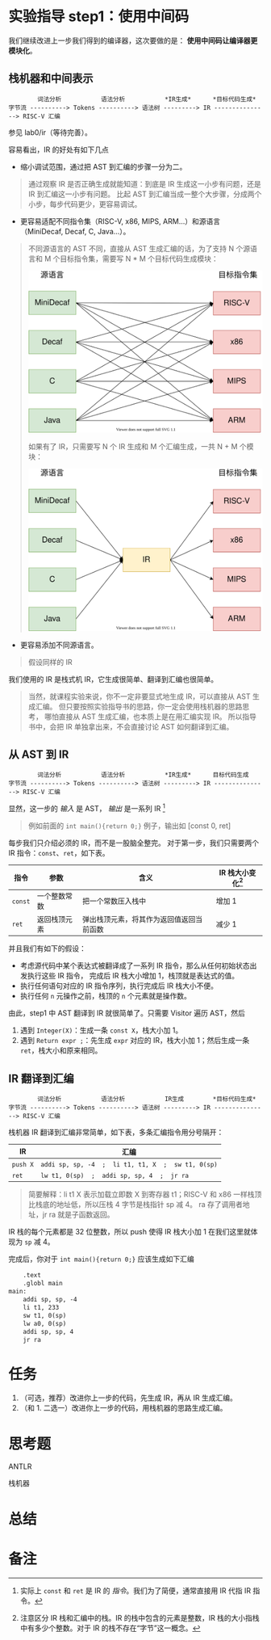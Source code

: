 # 实验指导 step1：使用中间码
我们继续改进上一步我们得到的编译器，这次要做的是： **使用中间码让编译器更模块化**。


## 栈机器和中间表示
```
        词法分析           语法分析           *IR生成*      *目标代码生成*
字节流 ----------> Tokens ----------> 语法树 ---------> IR ---------------> RISC-V 汇编
```

参见 lab0/ir（等待完善）。

容易看出，IR 的好处有如下几点
* 缩小调试范围，通过把 AST 到汇编的步骤一分为二。
> 通过观察 IR 是否正确生成就能知道：到底是 IR 生成这一小步有问题，还是 IR 到汇编这一小步有问题。
> 比起 AST 到汇编当成一整个大步骤，分成两个小步，每步代码更少，更容易调试。
* 更容易适配不同指令集（RISC-V, x86, MIPS, ARM...）和源语言（MiniDecaf, Decaf, C, Java...）。
> 不同源语言的 AST 不同，直接从 AST 生成汇编的话，为了支持 N 个源语言和 M 个目标指令集，需要写 N * M 个目标代码生成模块：
>
> ![](./pics/without-ir.svg)
>
> 如果有了 IR，只需要写 N 个 IR 生成和 M 个汇编生成，一共 N + M 个模块：
>
> ![](./pics/with-ir.svg)
* 更容易添加不同源语言。
> 假设同样的 IR

我们使用的 IR 是栈式机 IR，它生成很简单、翻译到汇编也很简单。
> 当然，就课程实验来说，你不一定非要显式地生成 IR，可以直接从 AST 生成汇编。
> 但只要按照实验指导书的思路，你一定会使用栈机器的思路思考，
> 哪怕直接从 AST 生成汇编，也本质上是在用汇编实现 IR。
> 所以指导书中，会把 IR 单独拿出来，不会直接讨论 AST 如何翻译到汇编。

## 从 AST 到 IR
```
        词法分析           语法分析           *IR生成*      目标代码生成
字节流 ----------> Tokens ----------> 语法树 ---------> IR ---------------> RISC-V 汇编
```

显然，这一步的 *输入* 是 AST， *输出* 是一系列 IR [^1]
> 例如前面的 `int main(){return 0;}` 例子，输出如 [const 0, ret]

每步我们只介绍必须的 IR，而不是一股脑全整完。
对于第一步，我们只需要两个 IR 指令：`const`、`ret`，如下表。

| 指令 | 参数 | 含义 | IR 栈大小变化[^2] |
| --- | --- | --- | --- |
| `const` | 一个整数常数 | 把一个常数压入栈中 | 增加 1 |
| `ret` | 返回栈顶元素 | 弹出栈顶元素，将其作为返回值返回当前函数 | 减少 1 |

并且我们有如下的假设：
* 考虑源代码中某个表达式被翻译成了一系列 IR 指令，那么从任何初始状态出发执行这些 IR 指令，
  完成后 IR 栈大小增加 1，栈顶就是表达式的值。
* 执行任何语句对应的 IR 指令序列，执行完成后 IR 栈大小不便。
* 执行任何 `n` 元操作之前，栈顶的 `n` 个元素就是操作数。

由此，step1 中 AST 翻译到 IR 就很简单了。只需要 Visitor 遍历 AST，然后
1. 遇到 `Integer(X)`：生成一条 `const X`，栈大小加 1。
2. 遇到 `Return expr ;`：先生成 `expr` 对应的 IR，栈大小加 1；然后生成一条 `ret`，栈大小和原来相同。

## IR 翻译到汇编
```
        词法分析           语法分析           IR生成        *目标代码生成*
字节流 ----------> Tokens ----------> 语法树 ---------> IR ---------------> RISC-V 汇编
```

栈机器 IR 翻译到汇编非常简单，如下表，多条汇编指令用分号隔开：

| IR       | 汇编                                                |
| ---      | ---                                                 |
| `push X` | `addi sp, sp, -4  ;  li t1, t1, X  ;  sw t1, 0(sp)` |
| `ret`    | `lw t1, 0(sp)  ;  addi sp, sp, 4  ;  jr ra`                   |

> 简要解释：li t1 X 表示加载立即数 X 到寄存器 t1；RISC-V 和 x86 一样栈顶比栈底的地址低，所以压栈 4 字节是栈指针 sp 减 4。
> ra 存了调用者地址，jr ra 就是子函数返回。

IR 栈的每个元素都是 32 位整数，所以 push 使得 IR 栈大小加 1 在我们这里就体现为 `sp` 减 4。

完成后，你对于 `int main(){return 0;}` 应该生成如下汇编
```
	.text
	.globl main
main:
	addi sp, sp, -4
	li t1, 233
	sw t1, 0(sp)
	lw a0, 0(sp)
	addi sp, sp, 4
	jr ra
```

# 任务
1. （可选，推荐）改进你上一步的代码，先生成 IR，再从 IR 生成汇编。
2. （和 1. 二选一）改进你上一步的代码，用栈机器的思路生成汇编。

# 思考题
ANTLR

栈机器

# 总结

# 备注
[^1]: 实际上 `const` 和 `ret` 是 IR 的 *指令*。我们为了简便，通常直接用 IR 代指 IR 指令。
[^2]: 注意区分 IR 栈和汇编中的栈。IR 的栈中包含的元素是整数，IR 栈的大小指栈中有多少个整数。对于 IR 的栈不存在“字节”这一概念。
